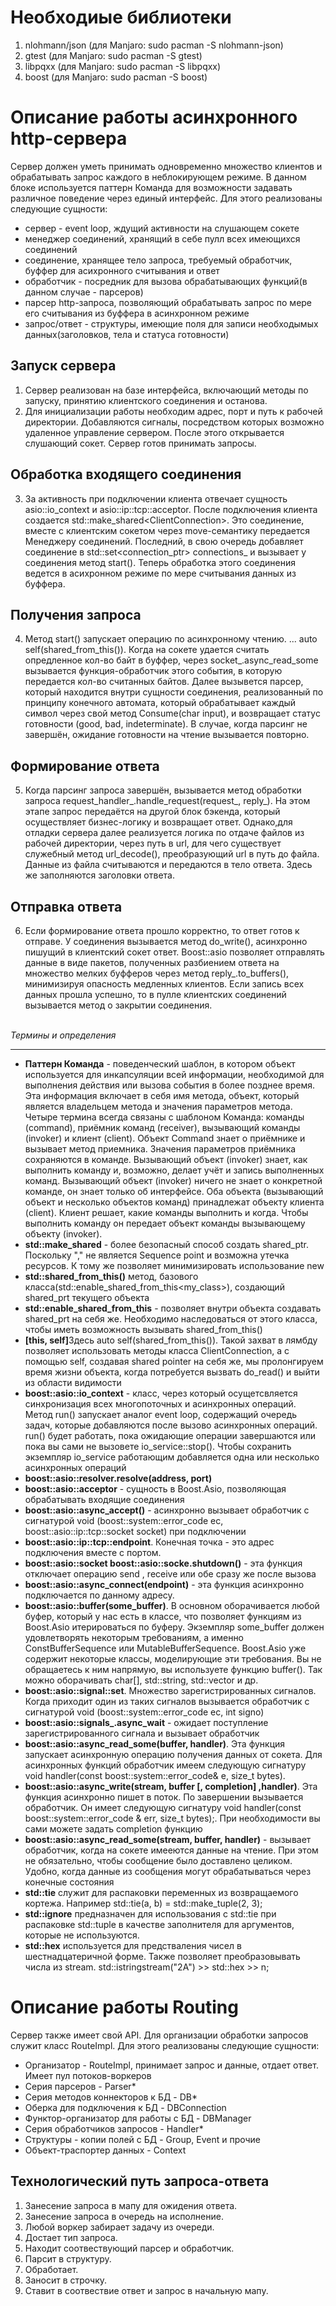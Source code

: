 # Необходиые библиотеки
1. nlohmann/json (для Manjaro: sudo pacman -S nlohmann-json)
2. gtest (для Manjaro: sudo pacman -S gtest)
3. libpqxx (для Manjaro: sudo pacman -S libpqxx)
4. boost (для Manjaro: sudo pacman -S boost)

<h1><b> Описание работы асинхронного http-сервера </b></h1>

Сервер должен уметь принимать одновременно множество клиентов и обрабатывать запрос каждого в неблокирующем режиме.
В данном блоке используется паттерн Команда для возможности задавать различное поведение через единый интерфейс. Для этого реализованы следующие сущности:
<ul>
    <li>сервер - event loop, ждущий активности на слушающем сокете</li>
    <li>менеджер соединений, хранящий в себе пулл всех имеющихся соединений</li>
    <li>соединение, хранящее тело запроса, требуемый обработчик, буффер для асихронного считывания и ответ</li>
    <li>обработчик - посредник для вызова обрабатывающих функций(в данном случае - парсеров)</li>
    <li>парсер http-запроса, позволяющий обрабатывать запрос по мере его считывания из буффера в асинхронном режиме</li>
    <li>запрос/ответ - структуры, имеющие поля для записи необходымых данных(заголовков, тела и статуса готовности)</li>
</ul>
<h2> Запуск сервера </h2>

1. Сервер реализован на базе интерфейса, включающий методы по запуску, принятию клиентского соединения и останова.
2. Для инициализации работы необходим адрес, порт и путь к рабочей директории. Добавляются сигналы, посредством которых возможно удаленное управление сервером. После этого открывается слушающий сокет. Сервер готов принимать запросы.

<h2> Обработка входящего соединения </h2>

3. За активность при подключении клиента отвечает сущность asio::io_context и asio::ip::tcp::acceptor. После подключения клиента создается std::make_shared&lt;ClientConnection&gt;. Это соединение, вместе с клиентским сокетом через move-семантику передается Менеджеру соединений. Последний, в свою очередь добавляет соединение в std::set&lt;connection_ptr&gt; connections_ и вызывает у соединения метод start(). Теперь обработка этого соединения ведется в асихронном режиме по мере считывания данных из буффера.

<h2> Получения запроса </h2>

4. Метод start() запускает операцию по асинхронному чтению. ... auto self(shared_from_this()). Когда на сокете удается считать опредленное кол-во байт в буффер, через socket_.async_read_some вызывается функция-обработчик этого события, в которую передается кол-во считанных байтов. Далее вызывется парсер, который находится внутри сущности соединения, реализованный по принципу конечного автомата, который обрабатывает каждый символ через свой метод Consume(char input), и возвращает статус готовности (good, bad, indeterminate). В случае, когда парсинг не завершён, ожидание готовности на чтение вызывается повторно.

<h2> Формирование ответа </h2>

5. Когда парсинг запроса завершён, вызывается метод обработки запроса request_handler_.handle_request(request_, reply_). На этом этапе запрос передаётся на другой блок бэкенда, который осуществляет бизнес-логику и возвращает ответ. Однако,для отладки сервера далее реализуется логика по отдаче файлов из рабочей директории, через путь в url, для чего существует служебный метод url_decode(), преобразующий url в путь до файла. Данные из файла считываются и передаются в тело ответа. Здесь же заполняются заголовки ответа.

<h2> Отправка ответа </h2>

6. Если формирование ответа прошло корректно, то ответ готов к отправе. У соединения вызывается метод do_write(), асинхронно пишущий в клиентский сокет ответ. Boost::asio позволяет отправлять данные в виде пакетов, полученных разбиением ответа на множество мелких буфферов через метод reply_.to_buffers(), минимизируя опасность медленных клиентов. Если запись всех данных прошла успешно, то в пулле клиентских соединений вызывается метод о закрытии соединения.

<br>
<i>Термины и определения</i>
<hr>

<ul>
    <li><b>Паттерн Команда</b> - поведенческий шаблон, в котором объект используется для инкапсуляции всей информации, необходимой для выполнения действия или вызова события в более позднее время. Эта информация включает в себя имя метода, объект, который является владельцем метода и значения параметров метода. <br>
    Четыре термина всегда связаны с шаблоном Команда: команды (command), приёмник команд (receiver), вызывающий команды (invoker) и клиент (client). Объект Command знает о приёмнике и вызывает метод приемника. Значения параметров приёмника сохраняются в команде. Вызывающий объект (invoker) знает, как выполнить команду и, возможно, делает учёт и запись выполненных команд. Вызывающий объект (invoker) ничего не знает о конкретной команде, он знает только об интерфейсе. Оба объекта (вызывающий объект и несколько объектов команд) принадлежат объекту клиента (client). Клиент решает, какие команды выполнить и когда. Чтобы выполнить команду он передает объект команды вызывающему объекту (invoker).</li>
    <li><b>std::make_shared</b> - более безопасный способ создать shared_ptr. Поскольку "," не является Sequence point и возможна утечка ресурсов. К тому же позволяет минимизировать использование new</li>
    <li><b>std::shared_from_this()</b> метод, базового класса(std::enable_shared_from_this&lt;my_class&gt;), создающий shared_prt текущего объекта </li>
    <li><b>std::enable_shared_from_this</b> - позволяет внутри объекта создавать shared_prt на себя же. Необходимо наследоваться от этого класса, чтобы иметь возможность вызывать shared_from_this()</li>
    <li><b>[this, self]</b>Здесь auto self(shared_from_this()). Такой захват в лямбду позволяет использовать методы класса ClientConnection, а с помощью self, создавая shared pointer на себя же, мы пролонгируем время жизни объекта, когда потребуется вызвать do_read() и выйти из области видимости</li>
    <li><b>boost::asio::io_context</b> - класс, через который осущетсвляется синхронизация всех многопоточных и асинхронных операций. Метод run() запускает аналог event loop, содержащий очередь задач, которые добавляются после вызово асинхронных операций. run() будет работать, пока ожидающие операции завершаются или пока вы сами не вызовете io_service::stop(). Чтобы сохранить экземпляр io_service работающим добавляется одна или несколько асинхронных операций </li>
     <li><b>boost::asio::resolver.resolve(address, port)</b> </li>
    <li><b>boost::asio::acceptor</b> - сущность в Boost.Asio, позволяющая обрабатывать входящие соединения</li>
    <li><b>boost::asio::async_accept()</b> - асинхронно вызывает обработчик с сигнатурой void (boost::system::error_code ec, boost::asio::ip::tcp::socket socket) при подключении</li>
    <li><b>boost::asio::ip::tcp::endpoint</b>. Конечная точка - это адрес подключения вместе с портом.</li>
    <li><b>boost::asio::socket boost::asio::socke.shutdown()</b> - эта функция отключает операцию send , receive или обе сразу же после вызова</li>
    <li><b>boost::asio::async_connect(endpoint)</b> - эта функция асинхронно подключается по данному адресу.</li>
    <li><b>boost::asio::buffer(some_buffer)</b>. В основном оборачивается любой буфер, который у нас есть в классе, что позволяет функциям из Boost.Asio итерироваться по буферу. Экземпляр some_buffer должен удовлетворять некоторым требованиям, а именно ConstBufferSequence или MutableBufferSequence. Boost.Asio уже содержит некоторые классы, моделирующие эти требования. Вы не обращаетесь к ним напрямую, вы используете функцию buffer(). Так можно оборачивать char[], std::string, std::vector и др.</li>
    <li><b>boost::asio::signal::set</b>. Множество зарегистрированных сигналов. Когда приходит один из таких сигналов вызывается обработчик с сигнатурой void (boost::system::error_code ec, int signo)</li>
    <li><b>boost::asio::signals_.async_wait</b> - ожидает поступление зарегистрированного сигнала и вызывает обработчик</li>
    <li><b>boost::asio::async_read_some(buffer, handler)</b>. Эта функция запускает асинхронную операцию получения данных от сокета. Для асинхронных функций обработчик имеем следующую сигнатуру void handler(const boost::system::error_code& e, size_t bytes). </li>
    <li><b>boost::asio::async_write(stream, buffer [, completion] ,handler)</b>. Эта функция асинхронно пишет в поток. По завершении вызывается обработчик. Он имеет следующую сигнатуру void handler(const boost::system::error_code & err, size_t bytes);. При необходимости вы сами можете задать completion функцию</li>
    <li><b>boost::asio::async_read_some(stream, buffer, handler)</b> - вызывает обработчик, когда на сокете имееются данные на чтение. При этом не обязательно, чтобы сообщение было доставлено целиком. Удобно, когда данные из сообщения могут обрабатываться через конечные состояния</li>
    <li><b>std::tie</b> служит для распаковки переменных из возвращаемого кортежа. Например std::tie(a, b) = std::make_tuple(2, 3);</li>
    <li><b>std::ignore</b> предназначен для использования с std::tie при распаковке std::tuple в качестве заполнителя для аргументов, которые не используются.</li>
    <li><b>std::hex</b> используется для предстваления чисел в шестнадцатеричной форме. Также позволяет преобразовывать числа из stream. std::istringstream("2A") >> std::hex >> n;</li>
</ul>

<h1><b> Описание работы Routing</b></h1>
Сервер также имеет свой API. Для организации обработки запросов служит класс RouteImpl. Для этого реализованы следующие сущности:
<ul>
    <li>Организатор - RouteImpl, принимает запрос и данные, отдает ответ. Имеет пул потоков-воркеров</li>
    <li>Серия парсеров - Parser*</li>
    <li>Серия методов коннекторов к БД - DB* </li>
    <li>Оберка для подключения к БД - DBConnection</li>
    <li>Функтор-организатор для работы с БД - DBManager</li>
    <li>Серия обработчиков запросов - Handler*</li>
    <li>Структуры - копии полей с БД - Group, Event и прочие</li>
    <li>Объект-траспортер данных - Context</li>
</ul>

<h2> Технологический путь запроса-ответа </h2>

1. Занесение запроса в мапу для ожидения ответа.
2. Занесение запроса в очередь на исполнение.
3. Любой воркер забирает задачу из очереди.
4. Достает тип запроса.
5. Находит соотвествующий парсер и обработчик.
6. Парсит в структуру.
7. Обработает.
8. Заносит в строчку.
9. Ставит в соотвествие ответ и запрос в начальную мапу.
